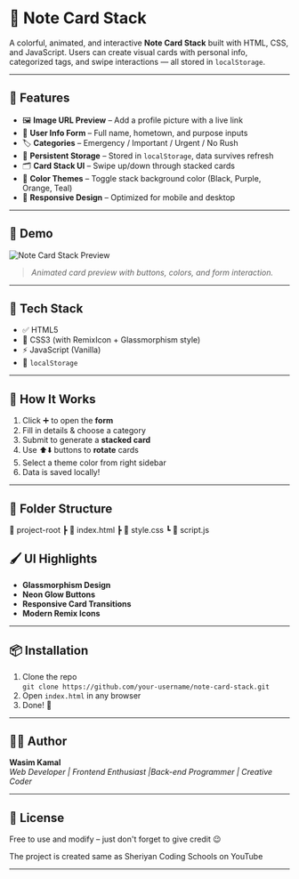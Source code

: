 # 📇 Note Card Stack

A colorful, animated, and interactive **Note Card Stack** built with HTML, CSS, and JavaScript. Users can create visual cards with personal info, categorized tags, and swipe interactions — all stored in `localStorage`.

---

## 🎨 Features

- 🖼️ **Image URL Preview** – Add a profile picture with a live link  
- 👤 **User Info Form** – Full name, hometown, and purpose inputs  
- 🏷️ **Categories** – Emergency / Important / Urgent / No Rush  
- 💾 **Persistent Storage** – Stored in `localStorage`, data survives refresh  
- 🗂️ **Card Stack UI** – Swipe up/down through stacked cards  
- 🎨 **Color Themes** – Toggle stack background color (Black, Purple, Orange, Teal)  
- 📱 **Responsive Design** – Optimized for mobile and desktop

---

## 🚀 Demo

![Note Card Stack Preview](https://i.imgur.com/YourImageLinkHere.gif)

> *Animated card preview with buttons, colors, and form interaction.*

---

## 🧰 Tech Stack

- ✅ HTML5
- 🎨 CSS3 (with RemixIcon + Glassmorphism style)
- ⚡ JavaScript (Vanilla)
- 💾 `localStorage`

---

## 🧠 How It Works

1. Click ➕ to open the **form**
2. Fill in details & choose a category
3. Submit to generate a **stacked card**
4. Use ⬆️⬇️ buttons to **rotate** cards
5. Select a theme color from right sidebar
6. Data is saved locally!

---

## 📂 Folder Structure

📁 project-root
┣ 📄 index.html
┣ 📄 style.css
┗ 📄 script.js



## 🖌️ UI Highlights

- **Glassmorphism Design**
- **Neon Glow Buttons**
- **Responsive Card Transitions**
- **Modern Remix Icons**

---

## 📦 Installation

1. Clone the repo  
   `git clone https://github.com/your-username/note-card-stack.git`
2. Open `index.html` in any browser
3. Done! 🎉

---

## 👨‍💻 Author

**Wasim Kamal**  
_Web Developer | Frontend Enthusiast |Back-end Programmer | Creative Coder_

---

## 📝 License

Free to use and modify – just don't forget to give credit 😉

The project is created same as Sheriyan Coding Schools on YouTube

---
